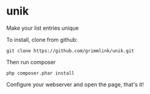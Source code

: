 # unik
Make your list entries unique

To install, clone from github:
```
git clone https://github.com/grimmlink/unik.git
```

Then run composer
```
php composer.phar install
```

Configure your webserver and open the page, that's it!
